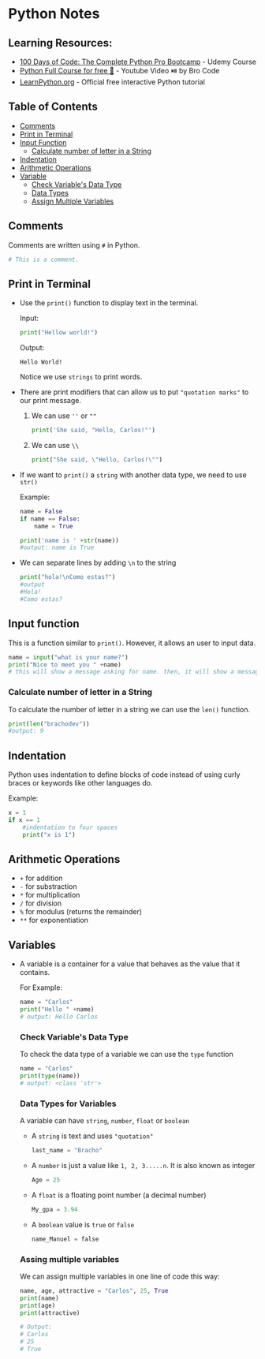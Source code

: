 # Python Notes

## Learning Resources:

- [100 Days of Code: The Complete Python Pro Bootcamp](https://www.udemy.com/course/100-days-of-code/?couponCode=ST2MT43024) - Udemy Course
- [Python Full Course for free 🐍](https://www.youtube.com/watch?v=XKHEtdqhLK8&t=997s) - Youtube Video ⏯️ by Bro Code
- [LearnPython.org](https://www.learnpython.org/) - Official free interactive Python tutorial

## Table of Contents

- [Comments](#comments)
- [Print in Terminal](#print-in-terminal)
- [Input Function](#input-function)
  - [Calculate number of letter in a String](#calculate-number-of-letter-in-a-string)
- [Indentation](#indentation)
- [Arithmetic Operations](#arithmetic-operations)
- [Variable](#variables)
  - [Check Variable's Data Type](#check-variables-data-type)
  - [Data Types](#data-types-for-variables)
  - [Assign Multiple Variables](#assing-multiple-variables)

## Comments

Comments are written using `#` in Python.

```Python
# This is a comment.
```

## Print in Terminal

- Use the `print()` function to display text in the terminal.

  Input:

  ```python
  print("Hellow world!")
  ```

  Output:

  ```
  Hello World!
  ```

  Notice we use `strings` to print words.

- There are print modifiers that can allow us to put `"quotation marks"` to our print message.

  1. We can use `''` or `""`

     ```python
     print('She said, "Hello, Carlos!"')
     ```

  2. We can use `\\`

     ```python
     print("She said, \"Hello, Carlos!\"")
     ```

- If we want to `print()` a `string` with another data type, we need to use `str()`

  Example:

  ```python
  name = False
  if name == False:
      name = True

  print('name is ' +str(name))
  #output: name is True
  ```

- We can separate lines by adding `\n` to the string

  ```python
  print("hola!\nComo estas?")
  #output
  #Hola!
  #Como estas?
  ```

## Input function

This is a function similar to `print()`. However, it allows an user to input data.

```python
name = input("what is your name?")
print("Nice to meet you " +name)
# this will show a message asking for name. then, it will show a message with the input assigned
```

### Calculate number of letter in a String

To calculate the number of letter in a string we can use the `len()` function.

```python
print(len("brachodev"))
#output: 9
```

## Indentation

Python uses indentation to define blocks of code instead of using curly braces or keywords like other languages do.

Example:

```python
x = 1
if x == 1
    #indentation to four spaces
    print("x is 1")
```

## Arithmetic Operations

- `+` for addition
- `-` for substraction
- `*` for multiplication
- `/` for division
- `%` for modulus (returns the remainder)
- `**` for exponentiation

## Variables

- A variable is a container for a value that behaves as the value that it contains.

  For Example:

  ```python
  name = "Carlos"
  print("Hello " +name)
  # output: Hello Carlos
  ```

  ### Check Variable's Data Type

  To check the data type of a variable we can use the `type` function

  ```python
  name = "Carlos"
  print(type(name))
  # output: <class 'str'>
  ```

  ### Data Types for Variables

  A variable can have `string`, `number`, `float` or `boolean`

  - A `string` is text and uses `"quotation"`

    ```python
    last_name = "Bracho"
    ```

  - A `number` is just a value like `1, 2, 3.....n`. It is also known as integer

    ```python
    Age = 25
    ```

  - A `float` is a floating point number (a decimal number)

    ```python
    My_gpa = 3.94
    ```

  - A `boolean` value is `true` or `false`

    ```python
    name_Manuel = false
    ```

  ### Assing multiple variables

  We can assign multiple variables in one line of code this way:

  ```python
  name, age, attractive = "Carlos", 25, True
  print(name)
  print(age)
  print(attractive)

  # Output:
  # Carlos
  # 25
  # True
  ```

